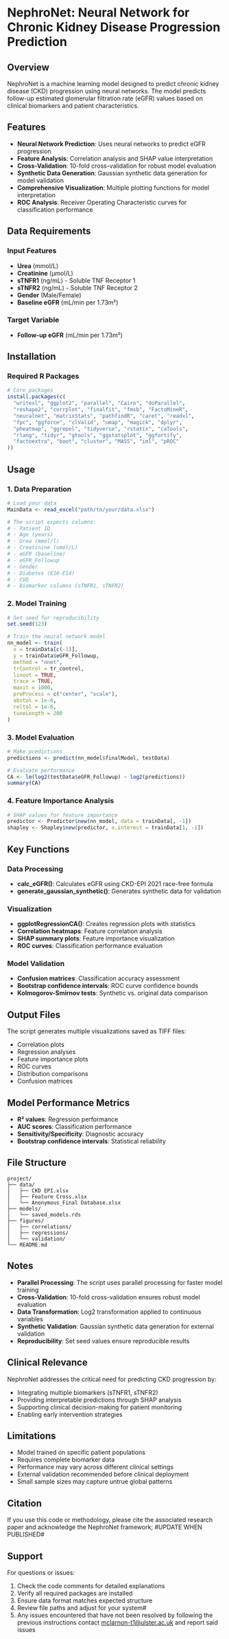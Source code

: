 # NephroNet: Neural Network for Chronic Kidney Disease Progression Prediction

## Overview

NephroNet is a machine learning model designed to predict chronic kidney disease (CKD) progression using neural networks. The model predicts follow-up estimated glomerular filtration rate (eGFR) values based on clinical biomarkers and patient characteristics.

## Features

- **Neural Network Prediction**: Uses neural networks to predict eGFR progression
- **Feature Analysis**: Correlation analysis and SHAP value interpretation
- **Cross-Validation**: 10-fold cross-validation for robust model evaluation
- **Synthetic Data Generation**: Gaussian synthetic data generation for model validation
- **Comprehensive Visualization**: Multiple plotting functions for model interpretation
- **ROC Analysis**: Receiver Operating Characteristic curves for classification performance

## Data Requirements

### Input Features
- **Urea** (mmol/L)
- **Creatinine** (µmol/L) 
- **sTNFR1** (ng/mL) - Soluble TNF Receptor 1
- **sTNFR2** (ng/mL) - Soluble TNF Receptor 2
- **Gender** (Male/Female)
- **Baseline eGFR** (mL/min per 1.73m²)

### Target Variable
- **Follow-up eGFR** (mL/min per 1.73m²)

## Installation

### Required R Packages

```r
# Core packages
install.packages(c(
  "writexl", "ggplot2", "parallel", "Cairo", "doParallel",
  "reshape2", "corrplot", "finalfit", "fmsb", "FactoMineR",
  "neuralnet", "matrixStats", "pathfindR", "caret", "readxl",
  "fpc", "ggforce", "clValid", "umap", "magick", "dplyr",
  "pheatmap", "ggrepel", "tidyverse", "rstatix", "caTools",
  "rlang", "tidyr", "gtools", "ggstatsplot", "ggfortify",
  "factoextra", "boot", "cluster", "MASS", "iml", "pROC"
))
```

## Usage

### 1. Data Preparation

```r
# Load your data
MainData <- read_excel("path/to/your/data.xlsx")

# The script expects columns:
# - Patient ID
# - Age (years) 
# - Urea (mmol/l)
# - Creatinine (umol/L)
# - eGFR (baseline)
# - eGFR_Followup
# - Gender
# - Diabetes (E10-E14)
# - CVD
# - Biomarker columns (sTNFR1, sTNFR2)
```

### 2. Model Training

```r
# Set seed for reproducibility
set.seed(123)

# Train the neural network model
nn_model <- train(
  x = trainData[c(-1)],           
  y = trainData$eGFR_Followup,                          
  method = "nnet",                  
  trControl = tr_control,           
  linout = TRUE,                    
  trace = TRUE,                    
  maxit = 1000,     
  preProcess = c("center", "scale"),
  abstol = 1e-6,                   
  reltol = 1e-6,
  tuneLength = 200
)
```

### 3. Model Evaluation

```r
# Make predictions
predictions <- predict(nn_model$finalModel, testData)

# Evaluate performance
CA <- lm(log2(testData$eGFR_Followup) ~ log2(predictions))
summary(CA)
```

### 4. Feature Importance Analysis

```r
# SHAP values for feature importance
predictor <- Predictor$new(nn_model, data = trainData[, -1])
shapley <- Shapley$new(predictor, x.interest = trainData[1, -1])
```

## Key Functions

### Data Processing
- **calc_eGFR()**: Calculates eGFR using CKD-EPI 2021 race-free formula
- **generate_gaussian_synthetic()**: Generates synthetic data for validation

### Visualization
- **ggplotRegressionCA()**: Creates regression plots with statistics
- **Correlation heatmaps**: Feature correlation analysis
- **SHAP summary plots**: Feature importance visualization
- **ROC curves**: Classification performance evaluation

### Model Validation
- **Confusion matrices**: Classification accuracy assessment
- **Bootstrap confidence intervals**: ROC curve confidence bounds
- **Kolmogorov-Smirnov tests**: Synthetic vs. original data comparison

## Output Files

The script generates multiple visualizations saved as TIFF files:
- Correlation plots
- Regression analyses
- Feature importance plots
- ROC curves
- Distribution comparisons
- Confusion matrices

## Model Performance Metrics

- **R² values**: Regression performance
- **AUC scores**: Classification performance
- **Sensitivity/Specificity**: Diagnostic accuracy
- **Bootstrap confidence intervals**: Statistical reliability

## File Structure

```
project/
├── data/
│   ├── CKD EPI.xlsx
│   ├── Feature Cross.xlsx
│   └── Anonymous_Final Database.xlsx
├── models/
│   └── saved_models.rds
├── figures/
│   ├── correlations/
│   ├── regressions/
│   └── validation/
└── README.md
```

## Notes

- **Parallel Processing**: The script uses parallel processing for faster model training
- **Cross-Validation**: 10-fold cross-validation ensures robust model evaluation
- **Data Transformation**: Log2 transformation applied to continuous variables
- **Synthetic Validation**: Gaussian synthetic data generation for external validation
- **Reproducibility**: Set seed values ensure reproducible results

## Clinical Relevance

NephroNet addresses the critical need for predicting CKD progression by:
- Integrating multiple biomarkers (sTNFR1, sTNFR2)
- Providing interpretable predictions through SHAP analysis
- Supporting clinical decision-making for patient monitoring
- Enabling early intervention strategies

## Limitations

- Model trained on specific patient populations
- Requires complete biomarker data
- Performance may vary across different clinical settings
- External validation recommended before clinical deployment
- Small sample sizes may capture untrue global patterns

## Citation

If you use this code or methodology, please cite the associated research paper and acknowledge the NephroNet framework; #UPDATE WHEN PUBLISHED#

## Support

For questions or issues:
1. Check the code comments for detailed explanations
2. Verify all required packages are installed
3. Ensure data format matches expected structure
4. Review file paths and adjust for your system#
5. Any issues encountered that have not been resolved by following the previous instructions contact mclarnon-t1@ulster.ac.uk and report said issues

